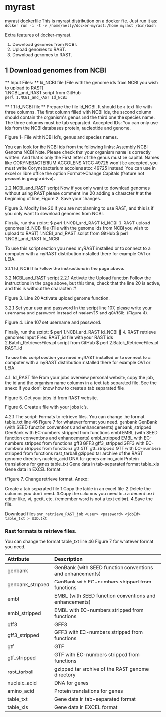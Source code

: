 # myrast
myrast dockerfile 
This is myrast distribution on a docker file.  Just run it as: 
`docker run -i -t -v /home/nelly/docker-myrast:/home myrast /bin/bash`

Extra features of docker-myrast.  
1. Download genomes from NCBI.  
2. Upload genomes to RAST.  
3. Download genomes to RAST.  

## 1 Download genomes from NCBI
** Input Files: **
Id_NCBI file (File with the genome ids from NCBI you wish to upload to RAST)  
1.NCBI_and_RAST script from GitHub  
`perl 1.NCBI_and_RAST Id_NCBI  `

** 1.1 Id_NCBI file  **
Prepare the file Id_NCBI. It should be a text file with three columns. The first column filled with NCBI Ids, the second column should contain the organism's genus and the third one the species name. The three columns must be tab separated. Accepted IDs: You can only use ids from the NCBI databases protein, nucleotide and genome.


Figure 1- File with NCBI Id’s, genus and species names.

You can look for the NCBI ids from the following links: 
Assembly NCBI
Genoma NCBI
Note. Please check that your organism name is correctly written. And that is only the First letter of the genus must be capital. Names like CORYNEBACTERIUM ACCOLENS ATCC 49725 won't be accepted, you must write  Corynebacterium accolens atcc 49725 instead. You can use in excel or libre office the option Format->Change Capitals (feature not present in google drive).

2.2 NCBI_and_RAST script
Now if you only want to download genomes without using RAST please comment line 20 adding a character # at the beginning of line, Figure 2. Save your changes. 

Figure 3. Modify line 20 if you are not planning to use RAST, and this is if you only want to download genomes from NCBI.

Finally, run the script:     $ perl 1.NCBI_and_RAST Id_NCBI
3. RAST upload genomes 
Id_NCBI file (File with the genome ids from NCBI you wish to upload to RAST)
1.NCBI_and_RAST script from GitHub
$ perl 1.NCBI_and_RAST Id_NCBI

To use this script section you need myRAST installed or to connect to a computer with a myRAST distribution installed there for example OVI or LEIA.

3.1.1 Id_NCBI file
Follow the instructions in the page above.

3.2 NCBI_and_RAST script
2.2.1 Activate the Upload function
Follow the instructions in the page above, but this time, check that the line 20 is active, and this is without the character: # 


Figure 3. Line 20 Activate upload genome function.


3.2.1 Set your user and password
In the script line 107, please write your username and password instead of nselem35 and q8Vf6ib. (Figure 4).


Figure 4. Line 107 set username and password.

Finally, run the script:     $ perl 1.NCBI_and_RAST Id_NCBI

4. RAST retrieve genomes 
Input Files:
RAST_id  file with your RAST ids
2.Batch_RetrievesFiles.pl script from GitHub
$ perl 2.Batch_RetrieveFiles.pl RAST_id

To use this script section you need myRAST installed or to connect to a computer with a myRAST distribution installed there for example OVI or LEIA.

4.1. Id_RAST file
From your jobs overview personal website, copy the job, the id and the  organism name columns in a text tab separated file. See the anexo if you don't know how to create a tab separated file.

Figure 5. Get your jobs id from RAST website.

Figure 6. Create a file with your jobs id’s.

4.2.1 The script: Formats to retrieve files.
You can change the format table_txt line 46 Figure 7 for whatever format you need.
  	genbank			GenBank (with SEED function conventions and enhancements)
genbank_stripped		GenBank with EC-numbers stripped from functions
embl            		EMBL (with SEED function conventions and enhancements)
   	embl_stripped    		EMBL with EC-numbers stripped from functions
gff3             		GFF3
  	gff3_stripped    		GFF3 with EC-numbers stripped from functions
gtf              		GTF
gtf_stripped     		GTF with EC-numbers stripped from functions
rast_tarball     		gzipped tar archive of the RAST genome directory
nucleic_acid    		DNA for genes
amino_acid       		Protein translations for genes
table_txt        		Gene data in tab-separated format
  	table_xls        		Gene data in EXCEL format

tFigure 7. Change retrieve format.
Anexo:

Create a tab separated file
1.Copy the table in an excel file.
2.Delete the columns you don’t need.
3.Copy the columns you need into a decent text editor like, vi, gedit, etc. (remember word is not a text editor).
4.Save the file.









Download files
`svr_retrieve_RAST_job <user> <password> <jobId> table_txt > $ID.txt`


### Rast formats to retrieve files.
You can change the format table_txt line 46 Figure 7 for whatever format you need.  


| Attribute               | Description                                               |  
| :---------------------- | :-------------------------------------------------------- |  
| genbank                 | GenBank (with SEED function conventions and enhancements) |  
| genbank_stripped        | GenBank with EC-numbers stripped from functions           |  
| embl                    | EMBL (with SEED function conventions and enhancements)    |  
| embl_stripped           | EMBL with EC-numbers stripped from functions              |  
| gff3                    | GFF3                                                      |  
| gff3_stripped           | GFF3 with EC-numbers stripped from functions              |  
| gtf                     | GTF                                                       |  
| gtf_stripped            | GTF with EC-numbers stripped from functions               |  
| rast_tarball            | gzipped tar archive of the RAST genome directory          |  
| nucleic_acid            | DNA for genes                                             |   
| amino_acid              | Protein translations for genes                            |  
| table_txt               | Gene data in tab-separated format                         |  
| table_xls               | Gene data in EXCEL format                                 |   
